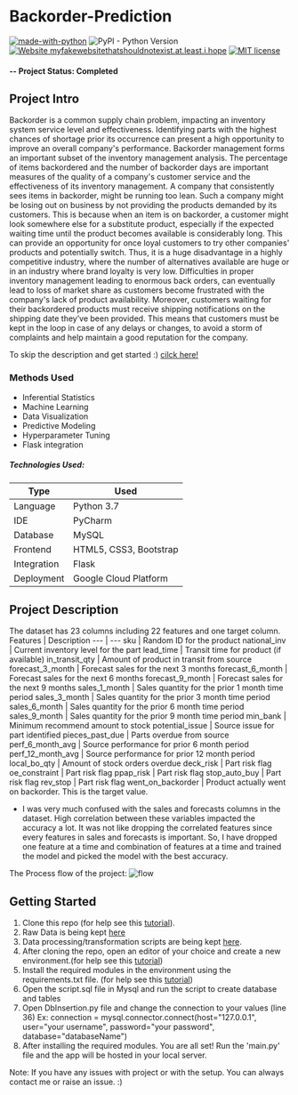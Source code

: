 # Backorder-Prediction

[![made-with-python](https://img.shields.io/badge/Made%20with-Python-1f425f.svg)](https://www.python.org/)
![PyPI - Python Version](https://img.shields.io/pypi/pyversions/flask)
[![Website myfakewebsitethatshouldnotexist.at.least.i.hope](https://img.shields.io/website-up-down-green-red/http/myfakewebsitethatshouldnotexist.at.least.i.hope.svg)](https://www.google.com/url?q=https%3A%2F%2Fbackorder-prediction.el.r.appspot.com)
[![MIT license](https://img.shields.io/badge/License-MIT-blue.svg)](https://lbesson.mit-license.org/)


#### -- Project Status: Completed

## Project Intro
Backorder is a common supply chain problem, impacting an inventory system service level and effectiveness. Identifying parts with the highest chances of shortage prior its occurrence can present a high opportunity to improve an overall company's performance. Backorder management forms an important subset of the inventory management analysis. The percentage of items backordered and the number of backorder days are important measures of the quality of a company's customer service and the effectiveness of its inventory management. A company that consistently sees items in backorder, might be running too lean. Such a company might be losing out on business by not providing the products demanded by its customers. This is because when an item is on backorder, a customer might look somewhere else for a substitute product, especially if the expected waiting time until the product becomes available is considerably long. This can provide an opportunity for once loyal customers to try other companies' products and potentially switch. Thus, it is a huge disadvantage in a highly competitive industry, where the number of alternatives available are huge or in an industry where brand loyalty is very low. Difficulties in proper inventory management leading to enormous back orders, can eventually lead to loss of market share as customers become frustrated with the company's lack of product availability. Moreover, customers waiting for their backordered products must receive shipping notifications on the shipping date they’ve been provided. This means that customers must be kept in the loop in case of any delays or changes, to avoid a storm of complaints and help maintain a good reputation for the company. 

To skip the description and get started :) [cilck here!](https://github.com/Vaishnavi-ambati/Backorder-Prediction/blob/master/README.md#getting-started)

### Methods Used
* Inferential Statistics
* Machine Learning
* Data Visualization
* Predictive Modeling
* Hyperparameter Tuning
* Flask integration

##### Technologies Used:
Type | Used
--- | --- 
Language | Python 3.7
IDE |	PyCharm
Database	|MySQL
Frontend	| HTML5, CSS3, Bootstrap
Integration	| Flask
Deployment |	Google Cloud Platform


## Project Description

The dataset has 23 columns including 22 features and one target column.
Features |	Description
--- | ---
sku |	Random ID for the product
national_inv	| Current inventory level for the part
lead_time |	Transit time for product (if available)
in_transit_qty	| Amount of product in transit from source
forecast_3_month |	Forecast sales for the next 3 months
forecast_6_month |	Forecast sales for the next 6 months
forecast_9_month |	Forecast sales for the next 9 months
sales_1_month	| Sales quantity for the prior 1 month time period
sales_3_month	| Sales quantity for the prior 3 month time period
sales_6_month	| Sales quantity for the prior 6 month time period
sales_9_month	| Sales quantity for the prior 9 month time period
min_bank	| Minimum recommend amount to stock
potential_issue |	Source issue for part identified
pieces_past_due	| Parts overdue from source
perf_6_month_avg	| Source performance for prior 6 month period
perf_12_month_avg	| Source performance for prior 12 month period
local_bo_qty	| Amount of stock orders overdue
deck_risk	| Part risk flag
oe_constraint |	Part risk flag
ppap_risk	| Part risk flag
stop_auto_buy	| Part risk flag
rev_stop	| Part risk flag
went_on_backorder |	Product actually went on backorder. This is the target value.

* I was very much confused with the sales and forecasts columns in the dataset. High correlation between these variables impacted the accuracy a lot. It was not like dropping the correlated features since every features in sales and forecasts is important. So, I have dropped one feature at a time and combination of features at a time and trained the model and picked the model with the best accuracy.


The Process flow of the project:
![flow](https://user-images.githubusercontent.com/50202237/84906666-e088c500-b0cf-11ea-99eb-8ae5e366254e.png)


## Getting Started

1. Clone this repo (for help see this [tutorial](https://help.github.com/articles/cloning-a-repository/)).
2. Raw Data is being kept [here](https://drive.google.com/file/d/1BpeG2gH1VgLW2p5lj7MZavKcmw5Jz4cj/view?usp=sharing)
3. Data processing/transformation scripts are being kept [here](https://github.com/Vaishnavi-ambati/Backorder-Prediction/tree/master/Modules).
4. After cloning the repo, open an editor of your choice and create a new environment.(for help see this [tutorial](https://realpython.com/lessons/creating-virtual-environment/))
5. Install the required modules in the environment using the requirements.txt file. (for help see this [tutorial](https://note.nkmk.me/en/python-pip-install-requirements/))
6. Open the script.sql file in Mysql and run the script to create database and tables
7. Open DbInsertion.py file and change the connection to your values (line 36)
   Ex: connection = mysql.connector.connect(host="127.0.0.1", user="your username", password="your password",
                                                 database="databaseName")
8. After installing the required modules. You are all set! Run the 'main.py' file and the app will be hosted in your local server.

Note: If you have any issues with project or with the setup. You can always contact me or raise an issue. :)
